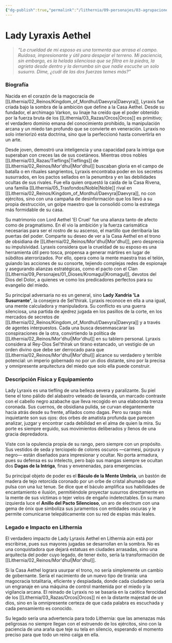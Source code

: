 ```yaml
---
{"dg-publish":true,"permalink":"/lithernia/09-personajes/03-agrupaciones/casa-aethel/lady-lyraxis-aethel/","tags":["lithernia","personajes","Casa Noble","Mor'dhul","tiefling"]}
---
```


# Lady Lyraxis Aethel

> *“La crueldad de mi esposo es una tormenta que arrasa el campo. Ruidosa, impresionante y útil para despejar el terreno. Mi paciencia, sin embargo, es la helada silenciosa que se filtra en la piedra, la agrieta desde dentro y la derrumba sin que nadie escuche un solo susurro. Dime, ¿cuál de las dos fuerzas temes más?”*

### Biografía

Nacida en el corazón de la magocracia de [[Lithernia/02_Reinos/Kingdom_of_Mordhul/Daevyra\|Daevyra]], Lyraxis fue criada bajo la sombra de la ambición que define a la Casa Aethel. Desde su fundador, el archimago Varkon, su linaje ha creído que el poder obtenido por la fuerza bruta de los [[Lithernia/03_Razas/Orcos\|Orcos]] es primitivo; el verdadero dominio emana del conocimiento prohibido, la manipulación arcana y un miedo tan profundo que se convierte en veneración. Lyraxis no solo interiorizó esta doctrina, sino que la perfeccionó hasta convertirla en un arte.

Desde joven, demostró una inteligencia y una capacidad para la intriga que superaban con creces las de sus coetáneos. Mientras otros nobles [[Lithernia/03_Razas/Tieflings\|Tieflings]] de [[Lithernia/02_Reinos/Mor'dhul\|Mor'dhul]] buscaban gloria en el campo de batalla o en rituales sangrientos, Lyraxis encontraba poder en los secretos susurrados, en los pactos sellados en la penumbra y en las debilidades ocultas de sus rivales. Fue ella quien orquestó la caída de la Casa Rivena, una familia [[Lithernia/05_Trasfondos/Noble\|Noble]] rival en [[Lithernia/02_Reinos/Kingdom_of_Mordhul/Daevyra\|Daevyra]], no con ejércitos, sino con una campaña de desinformación que los llevó a su propia destrucción, un golpe maestro que la consolidó como la estratega más formidable de su casa.

Su matrimonio con Lord Aethel 'El Cruel' fue una alianza tanto de afecto como de pragmatismo. En él vio la ambición y la fuerza carismática necesarias para ser el rostro de su ascenso, el martillo que derribaría las puertas del poder. Comparte su deseo de ver a la Casa Aethel en el trono de obsidiana de [[Lithernia/02_Reinos/Mor'dhul\|Mor'dhul]], pero desprecia su impulsividad. Lyraxis considera que la crueldad de su esposo es una herramienta útil pero tosca, propensa a generar mártires en lugar de súbditos aterrorizados. Por ello, opera como la mente maestra tras el telón, guiando las acciones de su consorte, tejiendo complejas redes de espionaje y asegurando alianzas estratégicas, como el pacto con el Clan [[Lithernia/09_Personajes/01_Dioses/Kromagul\|Kromagul]], devotos del Dios del Dolor, a quienes ve como los predicadores perfectos para su evangelio del miedo.

Su principal adversaria no es un general, sino **Lady Xandria 'La Susurrante'**, la consejera de Sel'thirak. Lyraxis reconoce en ella a una igual, una mente calculadora y manipuladora. Su conflicto es una guerra silenciosa, una partida de ajedrez jugada en los pasillos de la corte, en los mercados de secretos de [[Lithernia/02_Reinos/Kingdom_of_Mordhul/Daevyra\|Daevyra]] y a través de agentes interpuestos. Cada una busca desenmascarar las conspiraciones de la otra, convirtiendo la política de [[Lithernia/02_Reinos/Mor'dhul\|Mor'dhul]] en su tablero personal. Lyraxis considera al Rey-Dios Sel'thirak un tirano estancado, un vestigio de un orden divino que debe ser derrocado para que [[Lithernia/02_Reinos/Mor'dhul\|Mor'dhul]] alcance su verdadero y terrible potencial: un imperio gobernado no por un dios distante, sino por la precisa y omnipresente arquitectura del miedo que solo ella puede construir.

### Descripción Física y Equipamiento

Lady Lyraxis es una tiefling de una belleza severa y paralizante. Su piel tiene el tono pálido del alabastro veteado de lavanda, un marcado contraste con el cabello negro azabache que lleva recogido en una elaborada trenza coronada. Sus cuernos, de obsidiana pulida, se curvan elegantemente hacia atrás desde su frente, afilados como dagas. Pero su rasgo más inquietante son sus ojos: dos orbes de amatista profunda que parecen analizar, juzgar y encontrar cada debilidad en el alma de quien la mira. Su porte es siempre erguido, sus movimientos deliberados y llenos de una gracia depredadora.

Viste con la opulencia propia de su rango, pero siempre con un propósito. Sus vestidos de seda y terciopelo de colores oscuros —carmesí, púrpura y negro— están diseñados para impresionar y ocultar. No porta armadura, pues su defensa es su intelecto, pero bajo sus mangas siempre se ocultan dos **Dagas de la Intriga**, finas y envenenadas, para emergencias.

Su principal objeto de poder es el **Báculo de la Mente Umbría**, un bastón de madera de tejo retorcida coronado por un orbe de cristal ahumado que pulsa con una luz tenue. Se dice que el báculo amplifica sus habilidades de encantamiento e ilusión, permitiéndole proyectar susurros directamente en la mente de sus víctimas o tejer velos de engaño indetectables. En su mano izquierda luce el **Anillo del Pacto Silencioso**, un aro de electrum con una gema de ónix que simboliza sus juramentos con entidades oscuras y le permite comunicarse telepáticamente con su red de espías más leales.

### Legado e Impacto en Lithernia

El verdadero impacto de Lady Lyraxis Aethel en Lithernia aún está por escribirse, pues sus mayores jugadas se desarrollan en la sombra. No es una conquistadora que dejará estatuas en ciudades arrasadas, sino una arquitecta del poder cuyo legado, de tener éxito, sería la transformación de [[Lithernia/02_Reinos/Mor'dhul\|Mor'dhul]].

Si la Casa Aethel lograra usurpar el trono, no sería simplemente un cambio de gobernante. Sería el nacimiento de un nuevo tipo de tiranía: una magocracia totalitaria, eficiente y despiadada, donde cada ciudadano sería un engranaje en una máquina de control mantenida por el miedo y la vigilancia arcana. El reinado de Lyraxis no se basaría en la caótica ferocidad de los [[Lithernia/03_Razas/Orcos\|Orcos]] ni en la distante majestad de un dios, sino en la omnipresente certeza de que cada palabra es escuchada y cada pensamiento es conocido.

Su legado sería una advertencia para todo Lithernia: que las amenazas más peligrosas no siempre llegan con el estruendo de los ejércitos, sino con la paciencia de una araña que teje su tela en silencio, esperando el momento preciso para que todo un reino caiga en ella.
